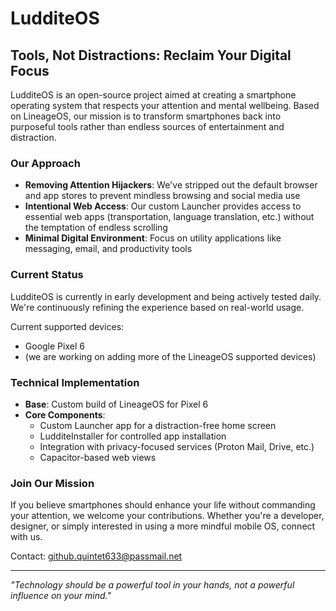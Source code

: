 # LudditeOS

## Tools, Not Distractions: Reclaim Your Digital Focus

LudditeOS is an open-source project aimed at creating a smartphone operating system that respects your attention and mental wellbeing. Based on LineageOS, our mission is to transform smartphones back into purposeful tools rather than endless sources of entertainment and distraction.

### Our Approach

- **Removing Attention Hijackers**: We've stripped out the default browser and app stores to prevent mindless browsing and social media use
- **Intentional Web Access**: Our custom Launcher provides access to essential web apps (transportation, language translation, etc.) without the temptation of endless scrolling
- **Minimal Digital Environment**: Focus on utility applications like messaging, email, and productivity tools

### Current Status

LudditeOS is currently in early development and being actively tested daily. We're continuously refining the experience based on real-world usage.

Current supported devices:

- Google Pixel 6
- (we are working on adding more of the LineageOS supported devices)

### Technical Implementation

- **Base**: Custom build of LineageOS for Pixel 6
- **Core Components**:
  - Custom Launcher app for a distraction-free home screen
  - LudditeInstaller for controlled app installation
  - Integration with privacy-focused services (Proton Mail, Drive, etc.)
  - Capacitor-based web views

### Join Our Mission

If you believe smartphones should enhance your life without commanding your attention, we welcome your contributions. Whether you're a developer, designer, or simply interested in using a more mindful mobile OS, connect with us.

Contact: github.quintet633@passmail.net

---

_"Technology should be a powerful tool in your hands, not a powerful influence on your mind."_
